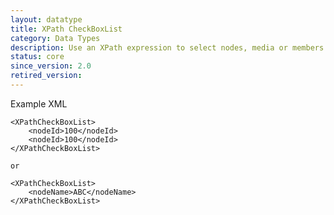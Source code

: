 ```yaml
---
layout: datatype
title: XPath CheckBoxList
category: Data Types
description: Use an XPath expression to select nodes, media or members to use as CheckBoxList options.
status: core
since_version: 2.0
retired_version: 
---
```




Example XML

	<XPathCheckBoxList>
		<nodeId>100</nodeId>
		<nodeId>100</nodeId>
	</XPathCheckBoxList>

	or

	<XPathCheckBoxList>
		<nodeName>ABC</nodeName>
	</XPathCheckBoxList>

